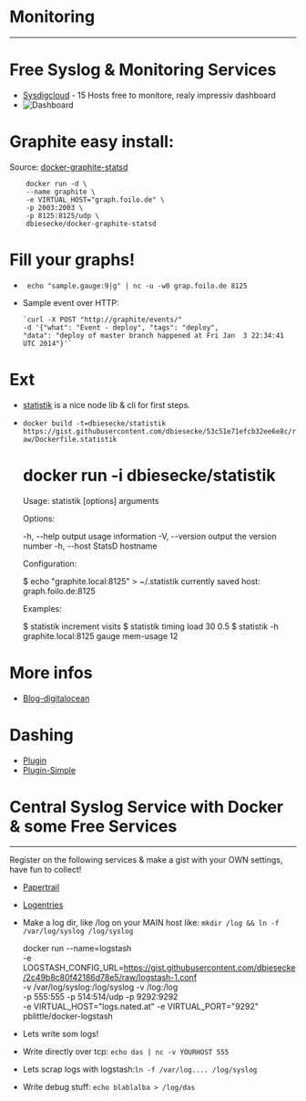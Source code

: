 # Monitoring
- - - - - - 

# Free Syslog & Monitoring Services

  * [Sysdigcloud](https://sysdigcloud.com/) - 15 Hosts free to monitore, realy impressiv dashboard
  * ![Dashboard](http://i.imgur.com/iB7CMhf.jpg)
 


Graphite easy install:
======================
Source: [docker-graphite-statsd](https://github.com/dbiesecke/docker-graphite-statsd)

        docker run -d \
        --name graphite \
        -e VIRTUAL_HOST="graph.foilo.de" \
        -p 2003:2003 \
        -p 8125:8125/udp \
        dbiesecke/docker-graphite-statsd
  
  
Fill your graphs!
=======================

* ` echo "sample.gauge:9|g" | nc -u -w0 grap.foilo.de 8125`

* Sample event over HTTP: 

      `curl -X POST "http://graphite/events/" 
      -d '{"what": "Event - deploy", "tags": "deploy", 
      "data": "deploy of master branch happened at Fri Jan  3 22:34:41 UTC 2014"}'`


Ext
=========

* [statistik](https://github.com/godmodelabs/statistik) is a nice node lib & cli for first steps.
* `docker build -t=dbiesecke/statistik https://gist.githubusercontent.com/dbiesecke/53c51e71efcb32ee6e8c/raw/Dockerfile.statistik`


    # docker   run -i dbiesecke/statistik                                                                                                                                                                                               
  
    Usage: statistik [options] arguments
  
    Options:

    -h, --help         output usage information
    -V, --version      output the version number
    -h, --host <host>  StatsD hostname

  Configuration:

    $ echo "graphite.local:8125" > ~/.statistik
    currently saved host: graph.foilo.de:8125

  Examples:

    $ statistik increment visits
    $ statistik timing load 30 0.5
    $ statistik -h graphite.local:8125 gauge mem-usage 12




More infos
==========
* [Blog-digitalocean](https://www.digitalocean.com/community/tutorials/how-to-configure-statsd-to-collect-arbitrary-stats-for-graphite-on-ubuntu-14-04)

Dashing
============
* [Plugin](https://gist.github.com/Ulrhol/5088efcc94de2fecad5e)
* [Plugin-Simple](https://gist.github.com/joerayme/5934555)



# Central Syslog Service with Docker & some Free Services
- - - - - - 
Register on the following services & make a gist with your OWN settings, have fun to collect!

  * [Papertrail](https://papertrailapp.com/?thank=7cfb38)
  * [Logentries](https://logentries.com/learnmore?code=c4TEpHn52LKeRN9Yb6Aku8XZQxfWUhws)
 
  * Make a log dir, like /log on your MAIN host like: `mkdir /log && ln -f /var/log/syslog /log/syslog`


    docker run --name=logstash \
        -e LOGSTASH_CONFIG_URL=https://gist.githubusercontent.com/dbiesecke/2c49b8c80f42186d78e5/raw/logstash-1.conf \
        -v /var/log/syslog:/log/syslog -v /log:/log \
        -p 555:555 -p 514:514/udp -p 9292:9292 \
        -e VIRTUAL_HOST="logs.nated.at" -e VIRTUAL_PORT="9292" \
        pblittle/docker-logstash

        
   * Lets write som logs! 
   * Write directly over tcp: `echo das | nc -v YOURHOST 555`
   * Lets scrap logs with logstash:`ln -f /var/log.... /log/syslog` 
   * Write debug stuff: `echo blablalba > /log/das`
